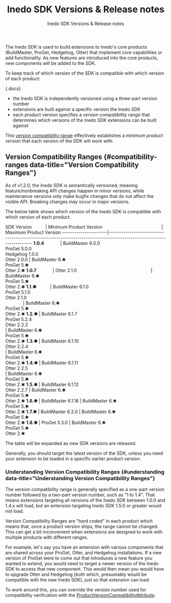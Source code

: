 ﻿---
title: Inedo SDK Versions & Release notes
subtitle: Inedo SDK Versions & Release notes
sequence: 40
keywords: inedo, inedo sdk, versions, release notes
show-headings-in-nav: true
---

The Inedo SDK is used to build extensions to Inedo's core products (BuildMaster, ProGet, Hedgehog, Otter) that implement core capabilities or add functionality. As new features are introduced into the core products, new components will be added to the SDK.

To keep track of which version of the SDK is compatible with which version of each product:

{.docs}
- the Inedo SDK is independently versioned using a three-part version number
- extensions are built against a specific version the Inedo SDK
- each product version specifies a *version compatibility range* that determines which versions of the Inedo SDK extensions can be built against

This [version compatibility range](#compatibility-ranges) effectively establishes a *minimum product version* that each version of the SDK will work with.

## Version Compatibility Ranges {#compatibility-ranges data-title="Version Compatibility Ranges"}

As of v1.2.0, the Inedo SDK is semantically versioned, meaning feature/nonbreaking API changes happen in minor versions, while maintenance versions only make bugfix changes that do not affect the visible API. Breaking changes may occur in major versions.

The below table shows which version of the Inedo SDK is compatible with which version of each product.

SDK Version           | Minimum Product Version                                               | Maximum Product Version
----------------------|----------------------------------------------------------------------------------------------------------------------
**1.0.4**             | BuildMaster 6.0.0<br/>ProGet 5.0.0<br/>Hedgehog 1.0.0<br/>Otter 2.0.0 | BuildMaster 6.✱<br/>ProGet 5.✱<br/>Otter 2.✱
**1.0.7**             | Otter 2.1.0                                                           | BuildMaster 6.✱<br/>ProGet 5.✱<br/>Otter 2.✱
**1.1.✱**             | BuildMaster 6.1.0<br/>ProGet 5.1.0<br/>Otter 2.1.0<br/>               | BuildMaster 6.✱<br/>ProGet 5.✱<br/>Otter 2.✱
**1.2.✱**             | BuildMaster 6.1.7<br/>ProGet 5.2.4<br/>Otter 2.2.2<br/>               | BuildMaster 6.✱<br/>ProGet 5.✱<br/>Otter 2.✱
**1.3.✱**             | BuildMaster 6.1.10<br/>Otter 2.2.4<br/>                               | BuildMaster 6.✱<br/>ProGet 5.✱<br/>Otter 2.✱
**1.4.✱**             | BuildMaster 6.1.11<br/>Otter 2.2.5<br/>                               | BuildMaster 6.✱<br/>ProGet 5.✱<br/>Otter 2.✱
**1.5.✱**             | BuildMaster 6.1.12<br/>Otter 2.2.7                                    | BuildMaster 6.✱<br/>ProGet 5.✱<br/>Otter 2.✱
**1.6.✱**             | BuildMaster 6.1.16                                                    | BuildMaster 6.✱<br/>ProGet 5.✱<br/>Otter 2.✱
**1.7.✱**             | BuildMaster 6.2.0                                                     | BuildMaster 6.✱<br/>ProGet 5.✱<br/>Otter 2.✱
**1.8.✱**             | ProGet 5.3.0                                                          | BuildMaster 6.✱<br/>ProGet 5.✱<br/>Otter 2.✱

The table will be expanded as new SDK versions are released.

Generally, you should target the latest version of the SDK, unless you need your extension to be loaded in a specific earlier product version.

### Understanding Version Compatibility Ranges {#understanding data-title="Understanding Version Compatibility Ranges"}

The version compatibility range is generally specified as a one-part version number followed by a two-part version number, such as "1 to 1.4".  That means extensions targeting all versions of the Inedo SDK between 1.0.0 and 1.4.x will load, but an extension targeting Inedo SDK 1.5.0 or greater would not load.

Version Compatibility Ranges are "hard coded" in each product which means that, once a product version ships, the range cannot be changed. This can get a bit inconvenient when extensions are designed to work with multiple products with different ranges.

For example, let's say you have an extension with various components that are shared across your ProGet, Otter, and Hedgehog installations. If a new version of ProGet were to come out that introduces a new feature you wanted to extend, you would need to target a newer version of the Inedo SDK to access that new component. This would then mean you would have to upgrade Otter and Hedgehog (both which, presumably would be compatible with the new Inedo SDK), just so that extension can load.

To work around this, you can override the version number used for compatibility verification with the [ProductVersionCompatibilityAttribute](https://inedo.com/support/sdk-reference/inedosdk/Inedo.Extensibility/ProductVersionCompatibilityAttribute).   
